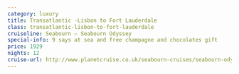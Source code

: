```yaml
---
category: luxury
title: Transatlantic -Lisbon to Fort Lauderdale
class: transatlantic-lisbon-to-fort-lauderdale
cruiseline: Seabourn – Seabourn Odyssey
special-info: 9 says at sea and free champagne and chocolates gift
price: 1929
nights: 12
cruise-url: http://www.planetcruise.co.uk/seabourn-cruises/seabourn-odyssey/07-december-2016/94176?utm_medium=referral&utm_source=secret-escapes&utm_campaign=website
---
```

